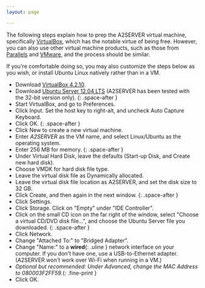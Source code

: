 ```yaml
---
layout: page

---
```


The following steps explain how to prep the A2SERVER virtual machine,
specifically [VirtualBox][], which has the notable virtue of being free.
However, you can also use other virtual machine products, such as those from
[Parallels][] and [VMware][], and the process should be similar.

If you're comfortable doing so, you may also customize the steps below as you
wish, or install Ubuntu Linux natively rather than in a VM.

* Download [VirtualBox 4.2.10][VBox download].
* Download [Ubuntu Server 12.04 LTS][Ubuntu server download] (A2SERVER has been tested with the
  32-bit version only).
{: .space-after }
* Start VirtualBox, and go to Preferences.
* Click Input. Set the host key to right-alt, and uncheck Auto Capture
  Keyboard.
* Click OK.
{: .space-after }
* Click New to create a new virtual machine.
* Enter *A2SERVER* as the VM name, and select Linux/Ubuntu as the operating
  system.
* Enter 256 MB for memory.
{: .space-after }
* Under Virtual Hard Disk, leave the defaults (Start-up Disk, and Create new
  hard disk).
* Choose VMDK for hard disk file type.
* Leave the virtual disk file as Dynamically allocated.
* Leave the virtual disk file location as A2SERVER, and set the disk size to
  32 GB.
* Click Create, and then again in the next window.
{: .space-after }
* Click Settings.
* Click Storage. Click on \"Empty\" under \"IDE Controller\".
* Click on the small CD icon on the far right of the window, select \"Choose a
  virtual CD/DVD disk file...\", and choose the Ubuntu Server file you
  downloaded.
{: .space-after }
* Click Network.
* Change \"Attached To:\" to \"Bridged Adapter\".
* Change \"Name:\" to a __wired__{: .uline } network interface on your computer.  If you
  don't have one, use a USB-to-Ethernet adapter. (A2SERVER won't work over
  Wi-Fi when running in a VM.)
* *Optional but recommended: Under Advanced, change the MAC Address to
  080003F2FF59.*{: .fine-print }
* Click OK.

[VirtualBox]: http://www.virtualbox.org/
[Parallels]: http://www.parallels.com/
[VMware]: http://www.vmware.com/
[VBox download]: https://www.virtualbox.org/wiki/Downloads/
[Ubuntu server download]: http://www.ubuntu.com/download/server/
